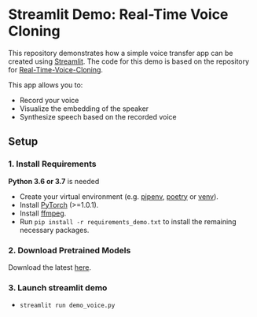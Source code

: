 # Streamlit Demo: Real-Time Voice Cloning

This repository demonstrates how a simple voice transfer app can be created using [Streamlit](https://www.streamlit.io/). The code for this demo is based on the repository for [Real-Time-Voice-Cloning](https://github.com/CorentinJ/Real-Time-Voice-Cloning).

This app allows you to:
* Record your voice
* Visualize the embedding of the speaker
* Synthesize speech based on the recorded voice


## Setup

### 1. Install Requirements
**Python 3.6 or 3.7** is needed

* Create your virtual environment (e.g. [pipenv](https://pipenv.pypa.io/en/latest/), [poetry](https://python-poetry.org/) or [venv](https://docs.python.org/3/library/venv.html)).
* Install [PyTorch](https://pytorch.org/get-started/locally/) (>=1.0.1).
* Install [ffmpeg](https://ffmpeg.org/download.html#get-packages).
* Run `pip install -r requirements_demo.txt` to install the remaining necessary packages.

### 2. Download Pretrained Models
Download the latest [here](https://github.com/CorentinJ/Real-Time-Voice-Cloning/wiki/Pretrained-models).

### 3. Launch streamlit demo

* `streamlit run demo_voice.py`